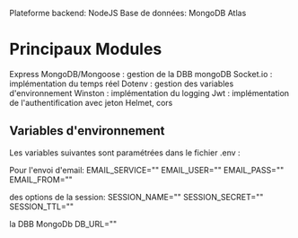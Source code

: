 Plateforme backend: NodeJS
Base de données: MongoDB Atlas

# Principaux Modules

Express
MongoDB/Mongoose : gestion de la DBB mongoDB
Socket.io : implémentation du temps réel
Dotenv : gestion des variables d'environnement
Winston : implémentation du logging
Jwt : implémentation de l'authentification avec jeton
Helmet, cors

## Variables d'environnement

Les variables suivantes sont paramétrées dans le fichier .env :

Pour l'envoi d'email:
    EMAIL_SERVICE=""
    EMAIL_USER=""
    EMAIL_PASS=""
    EMAIL_FROM=""

des options de la session:
    SESSION_NAME=""
    SESSION_SECRET=""
    SESSION_TTL=""

la DBB MongoDb
    DB_URL=""